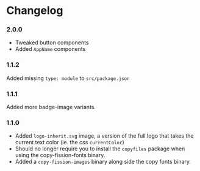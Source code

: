 # Changelog


### 2.0.0

- Tweaked button components
- Added `AppName` components


### 1.1.2

Added missing `type: module` to `src/package.json`


### 1.1.1

Added more badge-image variants.


### 1.1.0

- Added `logo-inherit.svg` image, a version of the full logo that takes the current text color (ie. the css `currentColor`)
- Should no longer require you to install the `copyfiles` package when using the copy-fission-fonts binary.
- Added a `copy-fission-images` binary along side the copy fonts binary.
